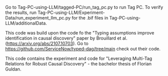 Go to Tag-PC-using-LLM/tagged-PC/run_tag_pc.py to run Tag PC. To verify the results, run Tag-PC-using-LLM/Experiment-Data/run_experiment_llm_pc.py for the .bif files in Tag-PC-using-LLM/additionalData.

This code was build upon the code fo the "Typing assumptions improve identification in causal discovery" paper by Brouillard et al. (https://arxiv.org/abs/2107.10703). Go to https://github.com/ServiceNow/typed-dag/tree/main check out their code.

This code contains the experiment and code for "Leveraging Multi-Tag Relations for Robust Causal Discovery" - the bachelor thesis of Florian Guldan.
